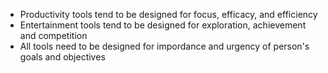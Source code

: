 * Productivity tools tend to be designed for focus, efficacy, and efficiency
* Entertainment tools tend to be designed for exploration, achievement and competition
* All tools need to be designed for impordance and urgency of person's goals and objectives